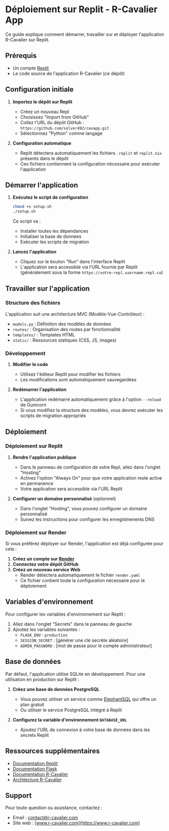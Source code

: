# Déploiement sur Replit - R-Cavalier App

Ce guide explique comment démarrer, travailler sur et déployer l'application R-Cavalier sur Replit.

## Prérequis

- Un compte [Replit](https://replit.com/)
- Le code source de l'application R-Cavalier (ce dépôt)

## Configuration initiale

1. **Importez le dépôt sur Replit**
   - Créez un nouveau Repl
   - Choisissez "Import from GitHub"
   - Collez l'URL du dépôt GitHub : `https://github.com/solver492/cavapp.git`
   - Sélectionnez "Python" comme langage

2. **Configuration automatique**
   - Replit détectera automatiquement les fichiers `.replit` et `replit.nix` présents dans le dépôt
   - Ces fichiers contiennent la configuration nécessaire pour exécuter l'application

## Démarrer l'application

1. **Exécutez le script de configuration**
   ```bash
   chmod +x setup.sh
   ./setup.sh
   ```
   Ce script va :
   - Installer toutes les dépendances
   - Initialiser la base de données
   - Exécuter les scripts de migration

2. **Lancez l'application**
   - Cliquez sur le bouton "Run" dans l'interface Replit
   - L'application sera accessible via l'URL fournie par Replit (généralement sous la forme `https://votre-repl.username.repl.co`)

## Travailler sur l'application

### Structure des fichiers

L'application suit une architecture MVC (Modèle-Vue-Contrôleur) :
- `models.py` : Définition des modèles de données
- `routes/` : Organisation des routes par fonctionnalité
- `templates/` : Templates HTML
- `static/` : Ressources statiques (CSS, JS, images)

### Développement

1. **Modifier le code**
   - Utilisez l'éditeur Replit pour modifier les fichiers
   - Les modifications sont automatiquement sauvegardées

2. **Redémarrer l'application**
   - L'application redémarre automatiquement grâce à l'option `--reload` de Gunicorn
   - Si vous modifiez la structure des modèles, vous devrez exécuter les scripts de migration appropriés

## Déploiement

### Déploiement sur Replit

1. **Rendre l'application publique**
   - Dans le panneau de configuration de votre Repl, allez dans l'onglet "Hosting"
   - Activez l'option "Always On" pour que votre application reste active en permanence
   - Votre application sera accessible via l'URL Replit

2. **Configurer un domaine personnalisé** (optionnel)
   - Dans l'onglet "Hosting", vous pouvez configurer un domaine personnalisé
   - Suivez les instructions pour configurer les enregistrements DNS

### Déploiement sur Render

Si vous préférez déployer sur Render, l'application est déjà configurée pour cela :

1. **Créez un compte sur [Render](https://render.com/)**
2. **Connectez votre dépôt GitHub**
3. **Créez un nouveau service Web**
   - Render détectera automatiquement le fichier `render.yaml`
   - Ce fichier contient toute la configuration nécessaire pour le déploiement

## Variables d'environnement

Pour configurer les variables d'environnement sur Replit :

1. Allez dans l'onglet "Secrets" dans le panneau de gauche
2. Ajoutez les variables suivantes :
   - `FLASK_ENV` : `production`
   - `SESSION_SECRET` : [générer une clé secrète aléatoire]
   - `ADMIN_PASSWORD` : [mot de passe pour le compte administrateur]

## Base de données

Par défaut, l'application utilise SQLite en développement. Pour une utilisation en production sur Replit :

1. **Créez une base de données PostgreSQL**
   - Vous pouvez utiliser un service comme [ElephantSQL](https://www.elephantsql.com/) qui offre un plan gratuit
   - Ou utiliser le service PostgreSQL intégré à Replit

2. **Configurez la variable d'environnement `DATABASE_URL`**
   - Ajoutez l'URL de connexion à votre base de données dans les secrets Replit

## Ressources supplémentaires

- [Documentation Replit](https://docs.replit.com/)
- [Documentation Flask](https://flask.palletsprojects.com/)
- [Documentation R-Cavalier](./DOCUMENTATION.md)
- [Architecture R-Cavalier](./ARCHITECTURE.md)

## Support

Pour toute question ou assistance, contactez :
- Email : contact@r-cavalier.com
- Site web : [www.r-cavalier.com](https://www.r-cavalier.com)
